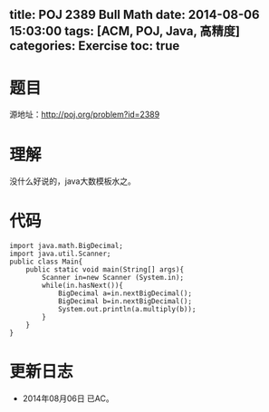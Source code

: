 title: POJ 2389 Bull Math
date: 2014-08-06 15:03:00
tags: [ACM, POJ, Java, 高精度]
categories: Exercise
toc: true
---
# 题目
源地址：http://poj.org/problem?id=2389

# 理解
没什么好说的，java大数模板水之。

<!-- more -->

# 代码
```
import java.math.BigDecimal;
import java.util.Scanner;
public class Main{
	public static void main(String[] args){
		Scanner in=new Scanner (System.in);
		while(in.hasNext()){
			BigDecimal a=in.nextBigDecimal();
			BigDecimal b=in.nextBigDecimal();
			System.out.println(a.multiply(b));
		}
	}
}
```
	
# 更新日志
- 2014年08月06日 已AC。